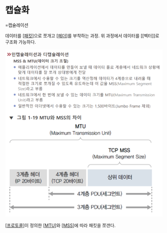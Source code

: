 # 캡슐화

=캡슐레이션

데이터를 [[패킷]]으로 쪼개고 [[헤더]]를 부착하는 과정.
위 과정에서 데이터를 [[벡터]]로 구조화 가능하다.

![MTU와 MSU](../attachments/2022-09-15-17-04-17.png)

[[프로토콜]]이 정의한 [[MTU]]와 [[MSS]]에 따라 패킷을 쪼갠다.

[//begin]: # "Autogenerated link references for markdown compatibility"
[패킷]: 패킷 "패킷"
[헤더]: 헤더 "헤더"
[프로토콜]: 프로토콜 "프로토콜"
[MTU]: MTU "MTU"
[MSS]: MSS "MSS"
[//end]: # "Autogenerated link references"